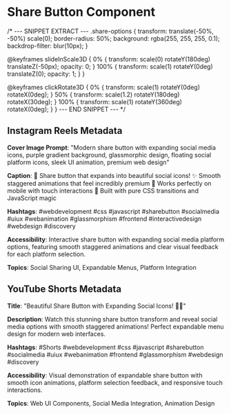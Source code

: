 # Share Button Component

/* --- SNIPPET EXTRACT ---
.share-options {
    transform: translate(-50%, -50%) scale(0);
    border-radius: 50%;
    background: rgba(255, 255, 255, 0.1);
    backdrop-filter: blur(10px);
}

@keyframes slideInScale3D {
    0% {
        transform: scale(0) rotateY(180deg) translateZ(-50px);
        opacity: 0;
    }
    100% {
        transform: scale(1) rotateY(0deg) translateZ(0);
        opacity: 1;
    }
}

@keyframes clickRotate3D {
    0% { transform: scale(1) rotateY(0deg) rotateX(0deg); }
    50% { transform: scale(1.2) rotateY(180deg) rotateX(30deg); }
    100% { transform: scale(1) rotateY(360deg) rotateX(0deg); }
}
--- END SNIPPET --- */

## Instagram Reels Metadata

**Cover Image Prompt**: "Modern share button with expanding social media icons, purple gradient background, glassmorphic design, floating social platform icons, sleek UI animation, premium web design"

**Caption**:
🚀 Share button that expands into beautiful social icons!
✨ Smooth staggered animations that feel incredibly premium
📱 Works perfectly on mobile with touch interactions
💜 Built with pure CSS transitions and JavaScript magic

**Hashtags**: #webdevelopment #css #javascript #sharebutton #socialmedia #uiux #webanimation #glassmorphism #frontend #interactivedesign #webdesign #discovery

**Accessibility**: Interactive share button with expanding social media platform options, featuring smooth staggered animations and clear visual feedback for each platform selection.

**Topics**: Social Sharing UI, Expandable Menus, Platform Integration

## YouTube Shorts Metadata

**Title**: "Beautiful Share Button with Expanding Social Icons! 🚀✨"

**Description**: Watch this stunning share button transform and reveal social media options with smooth staggered animations! Perfect expandable menu design for modern web interfaces.

**Hashtags**: #Shorts #webdevelopment #css #javascript #sharebutton #socialmedia #uiux #webanimation #frontend #glassmorphism #webdesign #discovery

**Accessibility**: Visual demonstration of expandable share button with smooth icon animations, platform selection feedback, and responsive touch interactions.

**Topics**: Web UI Components, Social Media Integration, Animation Design